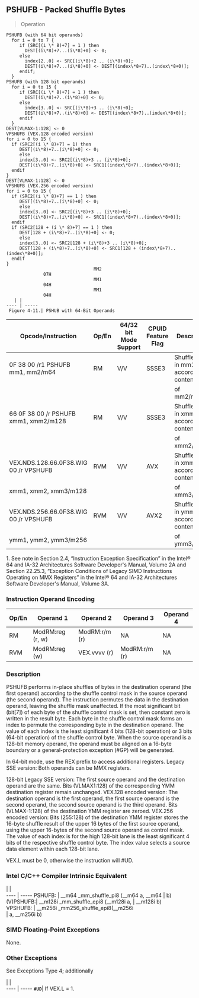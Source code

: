 ## PSHUFB  -  Packed Shuffle Bytes

> Operation

``` slim
PSHUFB (with 64 bit operands)
  for i = 0 to 7 {
     if (SRC[(i \* 8)+7] = 1 ) then
       DEST[(i\*8)+7...(i\*8)+0] <- 0;
     else
       index[2..0] <- SRC[(i\*8)+2 .. (i\*8)+0];
       DEST[(i\*8)+7...(i\*8)+0] <- DEST[(index\*8+7)..(index\*8+0)];
     endif;
  }
PSHUFB (with 128 bit operands)
  for i = 0 to 15 {
     if (SRC[(i \* 8)+7] = 1 ) then
       DEST[(i\*8)+7..(i\*8)+0] <- 0;
     else
       index[3..0] <- SRC[(i\*8)+3 .. (i\*8)+0];
       DEST[(i\*8)+7..(i\*8)+0] <- DEST[(index\*8+7)..(index\*8+0)];
     endif
  }
DEST[VLMAX-1:128] <- 0
VPSHUFB (VEX.128 encoded version)
for i = 0 to 15 {
  if (SRC2[(i \* 8)+7] = 1) then
     DEST[(i\*8)+7..(i\*8)+0] <- 0;
     else
     index[3..0] <- SRC2[(i\*8)+3 .. (i\*8)+0];
     DEST[(i\*8)+7..(i\*8)+0] <- SRC1[(index\*8+7)..(index\*8+0)];
  endif
}
DEST[VLMAX-1:128] <- 0
VPSHUFB (VEX.256 encoded version)
for i = 0 to 15 {
  if (SRC2[(i \* 8)+7] == 1 ) then
     DEST[(i\*8)+7..(i\*8)+0] <- 0;
     else
     index[3..0] <- SRC2[(i\*8)+3 .. (i\*8)+0];
     DEST[(i\*8)+7..(i\*8)+0] <- SRC1[(index\*8+7)..(index\*8+0)];
  endif
  if (SRC2[128 + (i \* 8)+7] == 1 ) then
     DEST[128 + (i\*8)+7..(i\*8)+0] <- 0;
     else
     index[3..0] <- SRC2[128 + (i\*8)+3 .. (i\*8)+0];
     DEST[128 + (i\*8)+7..(i\*8)+0] <- SRC1[128 + (index\*8+7)..(index\*8+0)];
  endif
}
                                 MM2
              07H
                                 MM1
              04H
                                 MM1
              04H
   | |  
---- | -----
 Figure 4-11.| PSHUB with 64-Bit Operands

```

 Opcode/Instruction                   | Op/En| 64/32 bit Mode Support| CPUID Feature Flag| Description                                
 ---  | --- | --- | --- | ---
 0F 38 00 /r1 PSHUFB mm1, mm2/m64     | RM   | V/V                   | SSSE3             | Shuffle bytes in mm1 according to contents 
                                      |      |                       |                   | of mm2/m64.                                
 66 0F 38 00 /r PSHUFB xmm1, xmm2/m128| RM   | V/V                   | SSSE3             | Shuffle bytes in xmm1 according to contents
                                      |      |                       |                   | of xmm2/m128.                              
 VEX.NDS.128.66.0F38.WIG 00 /r VPSHUFB| RVM  | V/V                   | AVX               | Shuffle bytes in xmm2 according to contents
 xmm1, xmm2, xmm3/m128                |      |                       |                   | of xmm3/m128.                              
 VEX.NDS.256.66.0F38.WIG 00 /r VPSHUFB| RVM  | V/V                   | AVX2              | Shuffle bytes in ymm2 according to contents
 ymm1, ymm2, ymm3/m256                |      |                       |                   | of ymm3/m256.                              
<aside class="notification">
1. See note in Section 2.4, “Instruction Exception Specification” in
the Intel® 64 and IA-32 Architectures Software Developer's Manual, Volume 2A
and Section 22.25.3, “Exception Conditions of Legacy SIMD Instructions Operating
on MMX Registers” in the Intel® 64 and IA-32 Architectures Software Developer's
Manual, Volume 3A.
</aside>


### Instruction Operand Encoding
 Op/En| Operand 1       | Operand 2    | Operand 3    | Operand 4
 ---  | --- | --- | --- | ---
 RM   | ModRM:reg (r, w)| ModRM:r/m (r)| NA           | NA       
 RVM  | ModRM:reg (w)   | VEX.vvvv (r) | ModRM:r/m (r)| NA       

### Description
PSHUFB performs in-place shuffles of bytes in the destination operand (the first
operand) according to the shuffle control mask in the source operand (the second
operand). The instruction permutes the data in the destination operand, leaving
the shuffle mask unaffected. If the most significant bit (bit[7]) of each byte
of the shuffle control mask is set, then constant zero is written in the result
byte. Each byte in the shuffle control mask forms an index to permute the corresponding
byte in the destination operand. The value of each index is the least significant
4 bits (128-bit operation) or 3 bits (64-bit operation) of the shuffle control
byte. When the source operand is a 128-bit memory operand, the operand must
be aligned on a 16-byte boundary or a general-protection exception (#GP) will
be generated.

In 64-bit mode, use the REX prefix to access additional registers. Legacy SSE
version: Both operands can be MMX registers.

128-bit Legacy SSE version: The first source operand and the destination operand
are the same. Bits (VLMAX1:128) of the corresponding YMM destination register
remain unchanged. VEX.128 encoded version: The destination operand is the first
operand, the first source operand is the second operand, the second source operand
is the third operand. Bits (VLMAX-1:128) of the destination YMM register are
zeroed. VEX.256 encoded version: Bits (255:128) of the destination YMM register
stores the 16-byte shuffle result of the upper 16 bytes of the first source
operand, using the upper 16-bytes of the second source operand as control mask.
The value of each index is for the high 128-bit lane is the least significant
4 bits of the respective shuffle control byte. The index value selects a source
data element within each 128-bit lane.

<aside class="notification">
VEX.L must be 0, otherwise the instruction will #UD.
</aside>



### Intel C/C++ Compiler Intrinsic Equivalent
   | |  
---- | -----
 PSHUFB:   | __m64 _mm_shuffle_pi8 (__m64 a, __m64
           | b)                                   
 (V)PSHUFB:| __m128i _mm_shuffle_epi8 (__m128i a, 
           | __m128i b)                           
 VPSHUFB:  | __m256i _mm256_shuffle_epi8(__m256i  
           | a, __m256i b)                        

### SIMD Floating-Point Exceptions
None.


### Other Exceptions
See Exceptions Type 4; additionally

   | |  
---- | -----
 **``#UD``**| If VEX.L = 1.
